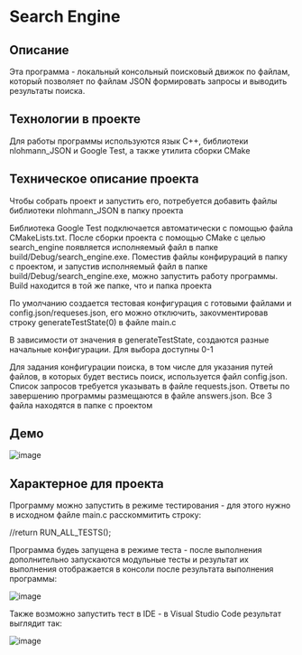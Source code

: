 # Search Engine
## Описание
Эта программа - локальный консольный поисковый движок по файлам, который позволяет по файлам JSON формировать запросы и выводить результаты поиска.
## Технологии в проекте
Для работы программы используются язык С++, библиотеки nlohmann_JSON и Google Test, а также утилита сборки CMake
## Техническое описание проекта
Чтобы собрать проект и запустить его, потребуется добавить файлы библиотеки nlohmann_JSON в папку проекта

Библиотека Google Test подключается автоматически с помощью файла CMakeLists.txt. После сборки проекта с помощью CMake с целью search_engine появляется исполняемый файл в папке build/Debug/search_engine.exe. Поместив файлы конфирураций в папку с проектом, и запустив исполняемый файл в папке build/Debug/search_engine.exe, можно запустить работу программы. Build находится в той же папке, что и папка проекта

По умолчанию создается тестовая конфигурация с готовыми файлами и config.json/requeses.json, его можно отключить, закоvментировав строку generateTestState(0) в файле main.c

В зависимости от значения в generateTestState, создаются разные начальные конфигурации. Для выбора доступны 0-1

Для задания конфигурации поиска, в том числе для указания путей файлов, в которых будет вестись поиск, используется файл config.json. Список запросов требуется указывать в файле requests.json. Ответы по завершению программы размещаются в файле answers.json. Все 3 файла находятся в папке с проектом
## Демо
![image](https://github.com/futurewillbeours/search_engine/assets/134860207/bdc578a9-5fb3-4359-bee0-bdda98c6a143)
## Характерное для проекта
Программу можно запустить в режиме тестирования - для этого нужно в исходном файле main.c расскоммитить строку:

//return RUN_ALL_TESTS();

Программа будеь запущена в режиме теста - после выполнения дополнительно запускаются модульные тесты и результат их выполнения отображается в консоли после результата выполнения программы:

![image](https://github.com/futurewillbeours/search_engine/assets/134860207/7799ba1e-cd25-4cd2-b8f4-77a4f173f269)

Также возможно запустить тест в IDE - в Visual Studio Code результат выглядит так:

![image](https://github.com/futurewillbeours/search_engine/assets/134860207/2751fa63-1423-4333-b51d-05020ad2358c)
